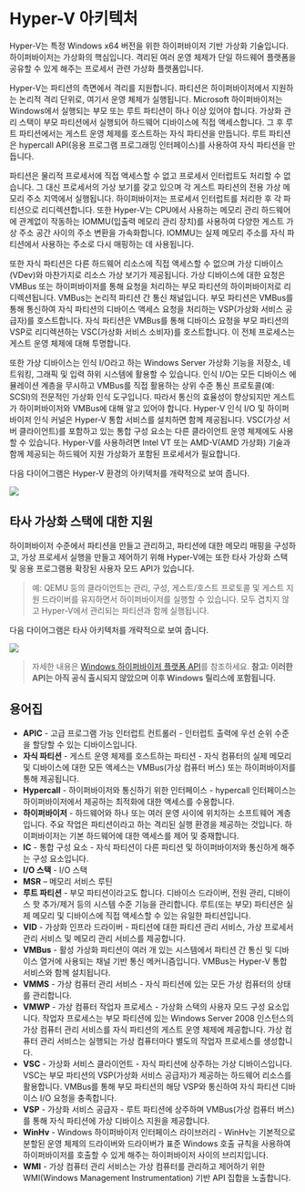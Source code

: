 # <a name="hyper-v-architecture"></a>Hyper-V 아키텍처

Hyper-V는 특정 Windows x64 버전을 위한 하이퍼바이저 기반 가상화 기술입니다.  하이퍼바이저는 가상화의 핵심입니다.  격리된 여러 운영 체제가 단일 하드웨어 플랫폼을 공유할 수 있게 해주는 프로세서 관련 가상화 플랫폼입니다.

Hyper-V는 파티션의 측면에서 격리를 지원합니다. 파티션은 하이퍼바이저에서 지원하는 논리적 격리 단위로, 여기서 운영 체제가 실행됩니다. Microsoft 하이퍼바이저는 Windows에서 실행되는 부모 또는 루트 파티션이 하나 이상 있어야 합니다. 가상화 관리 스택이 부모 파티션에서 실행되어 하드웨어 디바이스에 직접 액세스합니다. 그 후 루트 파티션에서는 게스트 운영 체제를 호스트하는 자식 파티션을 만듭니다. 루트 파티션은 hypercall API(응용 프로그램 프로그래밍 인터페이스)를 사용하여 자식 파티션을 만듭니다.

파티션은 물리적 프로세서에 직접 액세스할 수 없고 프로세서 인터럽트도 처리할 수 없습니다. 그 대신 프로세서의 가상 보기를 갖고 있으며 각 게스트 파티션의 전용 가상 메모리 주소 지역에서 실행됩니다. 하이퍼바이저는 프로세서 인터럽트를 처리한 후 각 파티션으로 리디렉션합니다. 또한 Hyper-V는 CPU에서 사용하는 메모리 관리 하드웨어에 관계없이 작동하는 IOMMU(입출력 메모리 관리 장치)를 사용하여 다양한 게스트 가상 주소 공간 사이의 주소 변환을 가속화합니다. IOMMU는 실제 메모리 주소를 자식 파티션에서 사용하는 주소로 다시 매핑하는 데 사용됩니다.

또한 자식 파티션은 다른 하드웨어 리소스에 직접 액세스할 수 없으며 가상 디바이스(VDev)와 마찬가지로 리소스 가상 보기가 제공됩니다. 가상 디바이스에 대한 요청은 VMBus 또는 하이퍼바이저를 통해 요청을 처리하는 부모 파티션의 하이퍼바이저로 리디렉션됩니다. VMBus는 논리적 파티션 간 통신 채널입니다. 부모 파티션은 VMBus를 통해 통신하여 자식 파티션의 디바이스 액세스 요청을 처리하는 VSP(가상화 서비스 공급자)를 호스트합니다. 자식 파티션은 VMBus를 통해 디바이스 요청을 부모 파티션의 VSP로 리디렉션하는 VSC(가상화 서비스 소비자)를 호스트합니다. 이 전체 프로세스는 게스트 운영 체제에 대해 투명합니다.

또한 가상 디바이스는 인식 I/O라고 하는 Windows Server 가상화 기능을 저장소, 네트워킹, 그래픽 및 입력 하위 시스템에 활용할 수 있습니다. 인식 I/O는 모든 디바이스 에뮬레이션 계층을 무시하고 VMBus를 직접 활용하는 상위 수준 통신 프로토콜(예: SCSI)의 전문적인 가상화 인식 도구입니다. 따라서 통신의 효율성이 향상되지만 게스트가 하이퍼바이저와 VMBus에 대해 알고 있어야 합니다. Hyper-V 인식 I/O 및 하이퍼바이저 인식 커널은 Hyper-V 통합 서비스를 설치하면 함께 제공됩니다. VSC(가상 서버 클라이언트)를 포함하고 있는 통합 구성 요소는 다른 클라이언트 운영 체제에도 사용할 수 있습니다. Hyper-V를 사용하려면 Intel VT 또는 AMD-V(AMD 가상화) 기술과 함께 제공되는 하드웨어 지원 가상화가 포함된 프로세서가 필요합니다.

다음 다이어그램은 Hyper-V 환경의 아키텍처를 개략적으로 보여 줍니다.

![](./media/hv_architecture.png)

## <a name="support-for-third-party-virtualization-stacks"></a>타사 가상화 스택에 대한 지원

하이퍼바이저 수준에서 파티션을 만들고 관리하고, 파티션에 대한 메모리 매핑을 구성하고, 가상 프로세서 실행을 만들고 제어하기 위해 Hyper-V에는 또한 타사 가상화 스택 및 응용 프로그램용 확장된 사용자 모드 API가 있습니다.

> 예: QEMU 등의 클라이언트는 관리, 구성, 게스트/호스트 프로토콜 및 게스트 지원 드라이버를 유지하면서 하이퍼바이저를 실행할 수 있습니다. 모두 겹치지 않고 Hyper-V에서 관리되는 파티션과 함께 실행됩니다.

다음 다이어그램은 타사 아키텍처를 개략적으로 보여 줍니다.

![](./media/hv_platform_architecture_simplified.png)
> 자세한 내용은 [Windows 하이퍼바이저 플랫폼 API](./hypervisor-platform.md)를 참조하세요.
**참고: 이러한 API는 아직 공식 출시되지 않았으며 이후 Windows 릴리스에 포함됩니다.**

## <a name="glossary"></a>용어집
* **APIC** - 고급 프로그램 가능 인터럽트 컨트롤러 - 인터럽트 출력에 우선 순위 수준을 할당할 수 있는 디바이스입니다.
* **자식 파티션** - 게스트 운영 체제를 호스트하는 파티션 - 자식 컴퓨터의 실제 메모리 및 디바이스에 대한 모든 액세스는 VMBus(가상 컴퓨터 버스) 또는 하이퍼바이저를 통해 제공됩니다.
* **Hypercall** - 하이퍼바이저와 통신하기 위한 인터페이스 - hypercall 인터페이스는 하이퍼바이저에서 제공하는 최적화에 대한 액세스를 수용합니다.
* **하이퍼바이저** - 하드웨어와 하나 또는 여러 운영 사이에 위치하는 소프트웨어 계층입니다. 주요 작업은 파티션이라고 하는 격리된 실행 환경을 제공하는 것입니다. 하이퍼바이저는 기본 하드웨어에 대한 액세스를 제어 및 중재합니다.
* **IC** - 통합 구성 요소 - 자식 파티션이 다른 파티션 및 하이퍼바이저와 통신하게 해주는 구성 요소입니다.
* **I/O 스택** - I/O 스택
* **MSR** – 메모리 서비스 루틴
* **루트 파티션** - 부모 파티션이라고도 합니다.  디바이스 드라이버, 전원 관리, 디바이스 핫 추가/제거 등의 시스템 수준 기능을 관리합니다. 루트(또는 부모) 파티션은 실제 메모리 및 디바이스에 직접 액세스할 수 있는 유일한 파티션입니다.
* **VID** - 가상화 인프라 드라이버 - 파티션에 대한 파티션 관리 서비스, 가상 프로세서 관리 서비스 및 메모리 관리 서비스를 제공합니다.
* **VMBus** - 활성 가상화 파티션이 여러 개 있는 시스템에서 파티션 간 통신 및 디바이스 열거에 사용되는 채널 기반 통신 메커니즘입니다. VMBus는 Hyper-V 통합 서비스와 함께 설치됩니다.
* **VMMS** - 가상 컴퓨터 관리 서비스 - 자식 파티션에 있는 모든 가상 컴퓨터의 상태를 관리합니다.
* **VMWP** - 가상 컴퓨터 작업자 프로세스 - 가상화 스택의 사용자 모드 구성 요소입니다. 작업자 프로세스는 부모 파티션에 있는 Windows Server 2008 인스턴스의 가상 컴퓨터 관리 서비스를 자식 파티션의 게스트 운영 체제에 제공합니다. 가상 컴퓨터 관리 서비스는 실행되는 가상 컴퓨터마다 별도의 작업자 프로세스를 생성합니다.
* **VSC** - 가상화 서비스 클라이언트 - 자식 파티션에 상주하는 가상 디바이스입니다. VSC는 부모 파티션의 VSP(가상화 서비스 공급자)가 제공하는 하드웨어 리소스를 활용합니다. VMBus를 통해 부모 파티션의 해당 VSP와 통신하여 자식 파티션 디바이스 I/O 요청을 충족합니다.
* **VSP** - 가상화 서비스 공급자 - 루트 파티션에 상주하며 VMBus(가상 컴퓨터 버스)를 통해 자식 파티션에 가상 디바이스 지원을 제공합니다.
* **WinHv** - Windows 하이퍼바이저 인터페이스 라이브러리 - WinHv는 기본적으로 분할된 운영 체제의 드라이버와 드라이버가 표준 Windows 호출 규칙을 사용하여 하이퍼바이저를 호출할 수 있게 해주는 하이퍼바이저 사이의 브리지입니다.
* **WMI** - 가상 컴퓨터 관리 서비스는 가상 컴퓨터를 관리하고 제어하기 위한 WMI(Windows Management Instrumentation) 기반 API 집합을 노출합니다.

